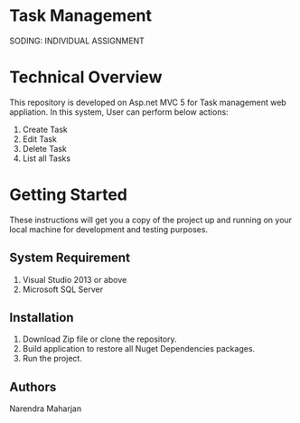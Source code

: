 # Task Management
SODING: INDIVIDUAL ASSIGNMENT


# Technical Overview

This repository is developed on Asp.net MVC 5 for Task management web appliation. In this system, User can perform below actions:

1. Create Task
2. Edit Task
4. Delete Task
5. List all Tasks



# Getting Started
These instructions will get you a copy of the project up and running on your local machine for development and testing purposes.

## System Requirement
1. Visual Studio 2013 or above
2. Microsoft SQL Server


## Installation


1. Download Zip file or clone the repository.
2. Build application to restore all Nuget Dependencies packages.
3. Run the project.


## Authors
Narendra Maharjan




